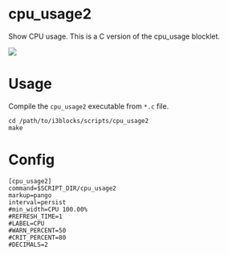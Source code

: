 # cpu_usage2

Show CPU usage.
This is a C version of the cpu_usage blocklet.

![](cpu_usage2.png)

# Usage
Compile the `cpu_usage2` executable from `*.c` file.
```
cd /path/to/i3blocks/scripts/cpu_usage2
make
```

# Config

```
[cpu_usage2]
command=$SCRIPT_DIR/cpu_usage2
markup=pango
interval=persist
#min_width=CPU 100.00%
#REFRESH_TIME=1
#LABEL=CPU 
#WARN_PERCENT=50
#CRIT_PERCENT=80
#DECIMALS=2
```
